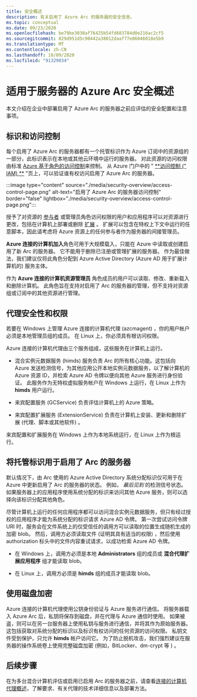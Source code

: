 ```yaml
---
title: 安全概述
description: 有关启用了 Azure Arc 的服务器的安全信息。
ms.topic: conceptual
ms.date: 09/23/2020
ms.openlocfilehash: be79be3030af76425b54fd683784d0e216ac2cf5
ms.sourcegitcommit: 829d951d5c90442a38012daaf77e86046018e5b9
ms.translationtype: MT
ms.contentlocale: zh-CN
ms.lasthandoff: 10/09/2020
ms.locfileid: "91329034"
---
```

# <a name="azure-arc-for-servers-security-overview"></a>适用于服务器的 Azure Arc 安全概述

本文介绍在企业中部署启用了 Azure Arc 的服务器之前应评估的安全配置和注意事项。

## <a name="identity-and-access-control"></a>标识和访问控制

每个启用了 Azure Arc 的服务器都有一个托管标识作为 Azure 订阅中的资源组的一部分，此标识表示在本地或其他云环境中运行的服务器。 对此资源的访问权限由标准 [Azure 基于角色的访问控制](../../role-based-access-control/overview.md)来控制。 从 Azure 门户中的 " [**访问控制 (" IAM) **](../../role-based-access-control/role-assignments-portal.md#access-control-iam) "页上，可以验证谁有权访问启用了 Azure Arc 的服务器。

:::image type="content" source="./media/security-overview/access-control-page.png" alt-text="启用了 Azure Arc 的服务器访问控制" border="false" lightbox="./media/security-overview/access-control-page.png":::

授予了对资源的 [参与者](../../role-based-access-control/built-in-roles.md#contributor) 或管理员角色访问权限的用户和应用程序可以对资源进行更改，包括在计算机上部署或删除 [扩展](manage-vm-extensions.md) 。 扩展可以包含在特权上下文中运行的任意脚本，因此请考虑将 Azure 资源上的任何参与者作为服务器的间接管理员。

**Azure 连接的计算机加入**角色可用于大规模载入，只能在 Azure 中读取或创建启用了新 Arc 的服务器。 它不能用于删除已注册或管理扩展的服务器。 作为最佳做法，我们建议仅将此角色分配到 Azure Active Directory (Azure AD 用于扩展计算机的) 服务主体。

作为 **Azure 连接的计算机资源管理员** 角色成员的用户可以读取、修改、重新载入和删除计算机。 此角色旨在支持对启用了 Arc 的服务器的管理，但不支持对资源组或订阅中的其他资源进行管理。

## <a name="agent-security-and-permissions"></a>代理安全性和权限

若要在 Windows 上管理 Azure 连接的计算机代理 (azcmagent) ，你的用户帐户必须是本地管理员组的成员。 在 Linux 上，你必须具有根访问权限。

Azure 连接的计算机代理由三个服务组成，这些服务在计算机上运行。

* 混合实例元数据服务 (himds) 服务负责 Arc 的所有核心功能。这包括向 Azure 发送检测信号，为其他应用公开本地实例元数据服务，以了解计算机的 Azure 资源 ID，并检索 Azure AD 令牌以便向其他 Azure 服务进行身份验证。 此服务作为无特权虚拟服务帐户在 Windows 上运行，在 Linux 上作为 **himds** 用户运行。

* 来宾配置服务 (GCService) 负责评估计算机上的 Azure 策略。

* 来宾配置扩展服务 (ExtensionService) 负责在计算机上安装、更新和删除扩展 (代理、脚本或其他软件) 。

来宾配置和扩展服务在 Windows 上作为本地系统运行，在 Linux 上作为根运行。

## <a name="using-a-managed-identity-with-arc-enabled-servers"></a>将托管标识用于启用了 Arc 的服务器

默认情况下，由 Arc 使用的 Azure Active Directory 系统分配标识仅可用于在 Azure 中更新启用了 Arc 的服务器的状态。 例如， *最后见到* 的检测信号状态。 如果服务器上的应用程序使用系统分配的标识来访问其他 Azure 服务，则可以选择向该标识分配其他角色。

尽管计算机上运行的任何应用程序都可以访问混合实例元数据服务，但只有经过授权的应用程序才能为系统分配的标识请求 Azure AD 令牌。 第一次尝试访问令牌 URI 时，服务会在文件系统上的仅受信任的调用方可以读取的位置生成随机生成的加密 blob。 然后，调用方必须读取文件 (证明其具有适当的权限) ，然后使用 authorization 标头中的文件内容重试请求，以成功检索 Azure AD 令牌。

* 在 Windows 上，调用方必须是本地 **Administrators** 组的成员或 **混合代理扩展应用程序** 组才能读取 blob。

* 在 Linux 上，调用方必须是 **himds** 组的成员才能读取 blob。

## <a name="using-disk-encryption"></a>使用磁盘加密

Azure 连接的计算机代理使用公钥身份验证与 Azure 服务进行通信。 将服务器载入 Azure Arc 后，私钥将保存到磁盘，并在代理与 Azure 通信时使用。 如果被盗，则可以在另一台服务器上使用私钥与服务进行通信，并将其作为原始服务器。 这包括获取对系统分配的标识以及标识有权访问的任何资源的访问权限。 私钥文件受到保护，只允许 **himds** 帐户访问它。 为了防止脱机攻击，我们强烈建议在服务器的操作系统卷上使用完整磁盘加密 (例如，BitLocker、dm-crypt 等 ) 。

## <a name="next-steps"></a>后续步骤

在为多台混合计算机评估或启用已启用 Arc 的服务器之前，请查看[连接的计算机代理概述](agent-overview.md)，了解要求、有关代理的技术详细信息以及部署方法。

